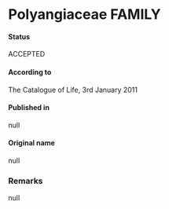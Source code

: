 # Polyangiaceae FAMILY

#### Status
ACCEPTED

#### According to
The Catalogue of Life, 3rd January 2011

#### Published in
null

#### Original name
null

### Remarks
null
